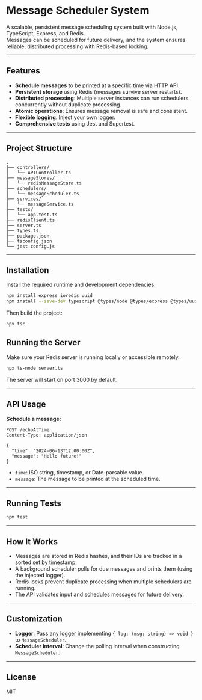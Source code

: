# Message Scheduler System

A scalable, persistent message scheduling system built with Node.js, TypeScript, Express, and Redis.  
Messages can be scheduled for future delivery, and the system ensures reliable, distributed processing with Redis-based locking.

---

## Features

- **Schedule messages** to be printed at a specific time via HTTP API.
- **Persistent storage** using Redis (messages survive server restarts).
- **Distributed processing**: Multiple server instances can run schedulers concurrently without duplicate processing.
- **Atomic operations**: Ensures message removal is safe and consistent.
- **Flexible logging**: Inject your own logger.
- **Comprehensive tests** using Jest and Supertest.

---

## Project Structure

```
.
├── controllers/
│   └── APIController.ts
├── messageStores/
│   └── redisMessageStore.ts
├── schedulers/
│   └── messageScheduler.ts
├── services/
│   └── messageService.ts
├── tests/
│   └── app.test.ts
├── redisClient.ts
├── server.ts
├── types.ts
├── package.json
├── tsconfig.json
└── jest.config.js
```

---

## Installation

Install the required runtime and development dependencies:

```sh
npm install express ioredis uuid
npm install --save-dev typescript @types/node @types/express @types/uuid jest ts-jest @types/jest supertest @types/supertest
```

Then build the project:

```sh
npx tsc
```


## Running the Server

Make sure your Redis server is running locally or accessible remotely.

```sh
npx ts-node server.ts
```

The server will start on port 3000 by default.

---

## API Usage

**Schedule a message:**

```http
POST /echoAtTime
Content-Type: application/json

{
  "time": "2024-06-13T12:00:00Z",
  "message": "Hello future!"
}
```

- `time`: ISO string, timestamp, or Date-parsable value.
- `message`: The message to be printed at the scheduled time.

---

## Running Tests

```sh
npm test
```

---

## How It Works

- Messages are stored in Redis hashes, and their IDs are tracked in a sorted set by timestamp.
- A background scheduler polls for due messages and prints them (using the injected logger).
- Redis locks prevent duplicate processing when multiple schedulers are running.
- The API validates input and schedules messages for future delivery.

---

## Customization

- **Logger**: Pass any logger implementing `{ log: (msg: string) => void }` to `MessageScheduler`.
- **Scheduler interval**: Change the polling interval when constructing `MessageScheduler`.

---

## License

MIT